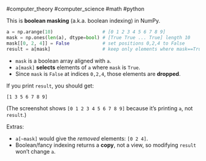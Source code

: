 #computer_theory #computer_science #math #python 

This is **boolean masking** (a.k.a. boolean indexing) in NumPy.

```python
a = np.arange(10)                  # [0 1 2 3 4 5 6 7 8 9]
mask = np.ones(len(a), dtype=bool) # [True True ... True] length 10
mask[[0, 2, 4]] = False            # set positions 0,2,4 to False
result = a[mask]                   # keep only elements where mask==True

```

- `mask` is a boolean array aligned with `a`.
- `a[mask]` **selects** elements of `a` where `mask` is `True`.
- Since `mask` is `False` at indices `0,2,4`, those elements are **dropped**.

If you print `result`, you should get:

```
[1 3 5 6 7 8 9]

```

(The screenshot shows `[0 1 2 3 4 5 6 7 8 9]` because it’s printing `a`, not `result`.)

Extras:

- `a[~mask]` would give the _removed_ elements: `[0 2 4]`.
- Boolean/fancy indexing returns a **copy**, not a view, so modifying `result` won’t change `a`.